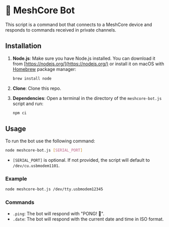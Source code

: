 # 🤖 MeshCore Bot

This script is a command bot that connects to a MeshCore device and responds to commands received in private channels.

## Installation

1.  **Node.js**: Make sure you have Node.js installed. You can download it from [https://nodejs.org/](https://nodejs.org/) or install it on macOS with [Homebrew](https://brew.sh/) package manager:

    ```bash
    brew install node
    ```

1.  **Clone**: Clone this repo.
1.  **Dependencies**: Open a terminal in the directory of the `meshcore-bot.js` script and run:

    ```bash
    npm ci
    ```

## Usage

To run the bot use the following command:

```bash
node meshcore-bot.js [SERIAL_PORT]
```

-   `[SERIAL_PORT]` is optional. If not provided, the script will default to `/dev/cu.usbmodem1101`.

### Example

```bash
node meshcore-bot.js /dev/tty.usbmodem12345
```

### Commands

-   `.ping`: The bot will respond with "PONG! 🏓".
-   `.date`: The bot will respond with the current date and time in ISO format.
